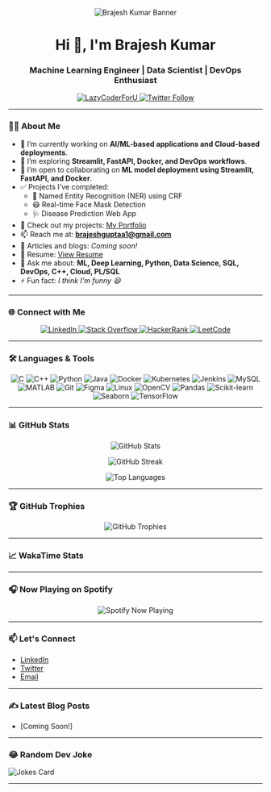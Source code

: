 <!-- Profile Banner -->
<p align="center">
  <img src="https://your-custom-banner-url.com/banner.png" alt="Brajesh Kumar Banner" />
</p>

<h1 align="center">Hi 👋, I'm Brajesh Kumar</h1>
<h3 align="center">Machine Learning Engineer | Data Scientist | DevOps Enthusiast</h3>

<p align="center">
  <a href="https://github.com/LazyCoderForU">
    <img src="https://komarev.com/ghpvc/?username=LazyCoderForU&label=Profile%20views&color=0e75b6&style=flat" alt="LazyCoderForU" />
  </a>
  <a href="https://twitter.com/your_twitter_handle">
    <img src="https://img.shields.io/twitter/follow/your_twitter_handle?logo=twitter&style=for-the-badge" alt="Twitter Follow" />
  </a>
</p>

---

### 🧑‍💻 About Me

- 🔭 I’m currently working on **AI/ML-based applications and Cloud-based deployments**.
- 🌱 I’m exploring **Streamlit, FastAPI, Docker, and DevOps workflows**.
- 🤝 I’m open to collaborating on **ML model deployment using Streamlit, FastAPI, and Docker**.
- ✅ Projects I've completed:
  - 🚀 Named Entity Recognition (NER) using CRF
  - 😷 Real-time Face Mask Detection
  - 🩺 Disease Prediction Web App
- 📂 Check out my projects: [My Portfolio](https://preview-969f2f6c--tech-savvy-profile-builder.lovable.app/)
- 📫 Reach me at: **brajeshguptaa1@gmail.com**
- 📝 Articles and blogs: _Coming soon!_
- 📄 Resume: [View Resume](https://drive.google.com/file/d/1Ky-IUpfzoqbqnC45na8kPMbviNm0b1YH/view)
- 💬 Ask me about: **ML, Deep Learning, Python, Data Science, SQL, DevOps, C++, Cloud, PL/SQL**
- ⚡ Fun fact: _I think I’m funny 😆_

---

### 🌐 Connect with Me

<p align="center">
  <a href="https://linkedin.com/in/brajesh-gupta" target="_blank">
    <img src="https://img.shields.io/badge/LinkedIn-Brajesh%20Gupta-blue?logo=linkedin&style=for-the-badge" alt="LinkedIn" />
  </a>
  <a href="https://stackoverflow.com/users/your_stackoverflow_id" target="_blank">
    <img src="https://img.shields.io/badge/StackOverflow-Your%20Name-orange?logo=stackoverflow&style=for-the-badge" alt="Stack Overflow" />
  </a>
  <a href="https://www.hackerrank.com/brajesh350149" target="_blank">
    <img src="https://img.shields.io/badge/HackerRank-Brajesh%20Gupta-2EC866?logo=hackerrank&style=for-the-badge" alt="HackerRank" />
  </a>
  <a href="https://leetcode.com/brajesh350149" target="_blank">
    <img src="https://img.shields.io/badge/LeetCode-Brajesh%20Gupta-FFA116?logo=leetcode&style=for-the-badge" alt="LeetCode" />
  </a>
</p>

---

### 🛠️ Languages & Tools

<p align="center">
  <img src="https://img.shields.io/badge/C-00599C?logo=c&logoColor=white&style=for-the-badge" alt="C" />
  <img src="https://img.shields.io/badge/C++-00599C?logo=c%2B%2B&logoColor=white&style=for-the-badge" alt="C++" />
  <img src="https://img.shields.io/badge/Python-3776AB?logo=python&logoColor=white&style=for-the-badge" alt="Python" />
  <img src="https://img.shields.io/badge/Java-007396?logo=java&logoColor=white&style=for-the-badge" alt="Java" />
  <img src="https://img.shields.io/badge/Docker-2496ED?logo=docker&logoColor=white&style=for-the-badge" alt="Docker" />
  <img src="https://img.shields.io/badge/Kubernetes-326CE5?logo=kubernetes&logoColor=white&style=for-the-badge" alt="Kubernetes" />
  <img src="https://img.shields.io/badge/Jenkins-D24939?logo=jenkins&logoColor=white&style=for-the-badge" alt="Jenkins" />
  <img src="https://img.shields.io/badge/MySQL-4479A1?logo=mysql&logoColor=white&style=for-the-badge" alt="MySQL" />
  <img src="https://img.shields.io/badge/MATLAB-0076A8?logo=mathworks&logoColor=white&style=for-the-badge" alt="MATLAB" />
  <img src="https://img.shields.io/badge/Git-F05032?logo=git&logoColor=white&style=for-the-badge" alt="Git" />
  <img src="https://img.shields.io/badge/Figma-F24E1E?logo=figma&logoColor=white&style=for-the-badge" alt="Figma" />
  <img src="https://img.shields.io/badge/Linux-FCC624?logo=linux&logoColor=black&style=for-the-badge" alt="Linux" />
  <img src="https://img.shields.io/badge/OpenCV-5C3EE8?logo=opencv&logoColor=white&style=for-the-badge" alt="OpenCV" />
  <img src="https://img.shields.io/badge/Pandas-150458?logo=pandas&logoColor=white&style=for-the-badge" alt="Pandas" />
  <img src="https://img.shields.io/badge/Scikit--Learn-F7931E?logo=scikit-learn&logoColor=white&style=for-the-badge" alt="Scikit-learn" />
  <img src="https://img.shields.io/badge/Seaborn-3776AB?logo=python&logoColor=white&style=for-the-badge" alt="Seaborn" />
  <img src="https://img.shields.io/badge/TensorFlow-FF6F00?logo=tensorflow&logoColor=white&style=for-the-badge" alt="TensorFlow" />
</p>

---

### 📊 GitHub Stats

<p align="center">
  <img src="https://github-readme-stats.vercel.app/api?username=LazyCoderForU&show_icons=true&theme=radical" alt="GitHub Stats" />
</p>

<p align="center">
  <img src="https://github-readme-streak-stats.herokuapp.com/?user=LazyCoderForU&theme=radical" alt="GitHub Streak" />
</p>

<p align="center">
  <img src="https://github-readme-stats.vercel.app/api/top-langs/?username=LazyCoderForU&layout=compact&theme=radical" alt="Top Languages" />
</p>

---

### 🏆 GitHub Trophies

<p align="center">
  <img src="https://github-profile-trophy.vercel.app/?username=LazyCoderForU&theme=radical&no-frame=true&no-bg=true&margin-w=4" alt="GitHub Trophies" />
</p>

---

### 📈 WakaTime Stats

<!--START_SECTION:waka-->
<!--END_SECTION:waka-->

---

### 🎧 Now Playing on Spotify

<p align="center">
  <img src="https://spotify-github-profile.vercel.app/api/view?uid=your_spotify_user_id&cover_image=true&theme=default&show_offline=false&background_color=121212&interchange=true" alt="Spotify Now Playing" />
</p>

---

### 📫 Let's Connect

- [LinkedIn](https://linkedin.com/in/brajesh-gupta)
- [Twitter](https://twitter.com/your_twitter_handle)
- [Email](mailto:brajeshguptaa1@gmail.com)

---

### ✍️ Latest Blog Posts

<!-- BLOG-POST-LIST:START -->
- [Coming Soon!]
<!-- BLOG-POST-LIST:END -->

---

### 😂 Random Dev Joke

![Jokes Card](https://readme-jokes.vercel.app/api)

---

